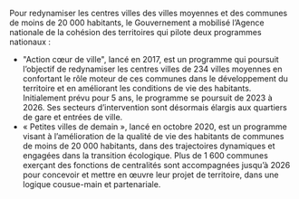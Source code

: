 <p id="brief">
Pour redynamiser les centres villes des villes moyennes et des communes de moins de 20&nbsp;000 habitants, le Gouvernement a mobilisé l’Agence nationale de la cohésion des territoires qui pilote deux programmes nationaux :</p>
<p>
  <ul>
    <li>"Action cœur de ville", lancé en 2017, est un programme qui poursuit l’objectif de redynamiser les centres villes de 234 villes moyennes en confortant le rôle moteur de ces communes dans le développement du territoire et en améliorant les conditions de vie des habitants. Initialement prévu pour 5 ans, le programme se poursuit de 2023 à 2026. Ses secteurs d’intervention sont désormais élargis aux quartiers de gare et entrées de ville.</li>
    <li>« Petites villes de demain », lancé en octobre 2020, est un programme visant à l’amélioration de la qualité de vie des habitants de communes de moins de 20&nbsp;000 habitants, dans des trajectoires dynamiques et engagées dans la transition écologique. Plus de 1&nbsp;600 communes exerçant des fonctions de centralités sont accompagnées jusqu’à 2026 pour concevoir et mettre en œuvre leur projet de territoire, dans une logique cousue-main et partenariale. </li>
  </ul>
</p>

